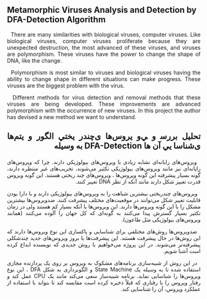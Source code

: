 ## Metamorphic Viruses Analysis and Detection by DFA-Detection Algorithm

<p dir="ltr" align="justify">
&nbsp;&nbsp;There are many similarities with biological viruses, computer viruses. Like biological viruses, computer viruses proliferate because they are unexpected destruction, the most advanced of these viruses, and viruses are polymorphism. These viruses have the power to change the shape of DNA, like the change.
</p>

<p dir="ltr" align="justify">
&nbsp;&nbsp;Polymorphism is most similar to viruses and biological viruses having the ability to change shape in different situations can make progress. These viruses are the biggest problem with the virus.
</p>

<p dir="ltr" align="justify">
&nbsp;&nbsp;Different methods for virus detection and removal methods that these viruses are being developed. These improvements are advanced polymorphism with the occurrence of new viruses. In this project the author has devised a new method we want to understand.
</p>


## <p dir="rtl" align="justify">ﺗﺤﻠﻴﻞ ﺑﺮرﺳ و ﻲو ﻳﺮوسﻫﺎ یﭼﻨﺪر ﻳﺨﺘﻲ اﻟﮕﻮر و ﻳﺘﻢﻫﺎ یﺷﻨﺎﺳﺎ ﻳﻲ آن ﻫﺎ DFA-Detection ﺑﻪ وﺳﻴﻠﻪ</p>

<p dir="rtl" align="justify">
&nbsp;&nbsp;ویروس‌های رایانه‌ای تشابه زیادی با ویروس‌های بیولوژیكی دارند. چرا كه ویروس‌های رایانه‌ای نیز مانند ویروس‌های بیولوژیكی تكثیر می‌شوند، تخریب‌های غیر منتظره دارند، گونه بسیار پیشرفته این گونه ویروس‌ها ، ویروس‌های چند ریختی هستند. این گونه ویروس قدرت تغییر شکل دارند مانند آنکه از نظر DNA تغییر کنند.
</p>

<p dir="rtl" align="justify">
&nbsp;&nbsp;ویروس‌های چندریختی بیشترین شباهت را به ویروس‌های بیولوژیکی دارند و با دارا بودن قابلیت تغییر شکل می‌توانند در موقعیت‌های مختلف پیشرفت کنند. ضدویروس‌ها بیشترین مشکل را با این گونه ویروس‌ها دارند. این ویروس‌ها با آنکه بسیار کم هستند ولی در زمان تکثیر بسیار گسترش پیدا می‌کنند به گونه‌ای که کل جهان را آلوده می‌کنند (همانند ویروس‌های بیولوژیکی مثل طاعون).
</p>

<p dir="rtl" align="justify">
&nbsp;&nbsp;ضدویروس‌ها روش‌های مختلفی برای شناسایی و پاکسازی این نوع ویروس‌ها دارند که این روش‌ها در حال پیشرفت هستند. این پیشرفت‌ها با بروز ویروس‌های جدید چندشکلی پیشرفته‌تر می‌شوند. در این پروژه می‌خواهیم با روش جدیدی که نویسنده ابداع کرده است آشنا شویم.
</p>

<p dir="rtl" align="justify">
&nbsp;&nbsp;در این روش از شبیه‌سازی برنامه‌های مشکوک به ویروس بر روی یک پردازنده مجازی استفاده شده تا به وسیله یک State Machine و الگوبرداری به شکل DFA ، این نوع ویروس‌ها را شناسایی نماید. برنامه شبیه‌ساز سعی می‌کند مانند یک CPU عمل کند و رفتار ویروس را با رفتاری که قبلاً ذخیره کرده است مقایسه کند تا بتواند با استفاده از عملکرد ویروس، آن را شناسایی کند.
</p>
